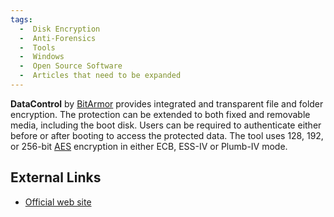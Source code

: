 ```yaml
---
tags:
  -  Disk Encryption
  -  Anti-Forensics
  -  Tools
  -  Windows
  -  Open Source Software
  -  Articles that need to be expanded
---
```

**DataControl** by [BitArmor](bitarmor.md) provides integrated
and transparent file and folder encryption. The protection can be
extended to both fixed and removable media, including the boot disk.
Users can be required to authenticate either before or after booting to
access the protected data. The tool uses 128, 192, or 256-bit
[AES](aes.md) encryption in either ECB, ESS-IV or Plumb-IV mode.

## External Links

- [Official web
  site](http://www.bitarmor.com/datacontrol/diskencryption)

